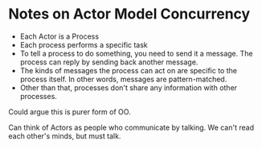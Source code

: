 # Notes on Actor Model Concurrency

- Each Actor is a Process
- Each process performs a specific task
- To tell a process to do something, you need to send it a message. The process can reply by sending back another message.
- The kinds of messages the process can act on are specific to the process itself. In other words, messages are pattern-matched.
- Other than that, processes don't share any information with other processes.

Could argue this is purer form of OO.

Can think of Actors as people who communicate by talking. We can't read each other's minds, but must talk.
